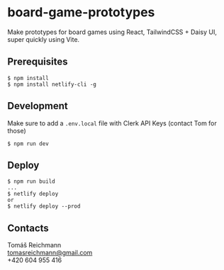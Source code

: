 # board-game-prototypes

Make prototypes for board games using React, TailwindCSS + Daisy UI, super quickly using Vite.

## Prerequisites

```
$ npm install
$ npm install netlify-cli -g
```

## Development

Make sure to add a `.env.local` file with Clerk API Keys (contact Tom for those)

```
$ npm run dev
```

## Deploy

```
$ npm run build
...
$ netlify deploy
or
$ netlify deploy --prod
```

## Contacts

Tomáš Reichmann  
tomasreichmann@gmail.com  
+420 604 955 416
